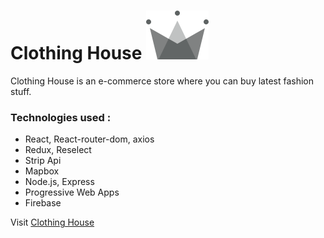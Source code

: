 # **Clothing House**   ![Trillo](./client/src/assets/crown.svg)

Clothing House is an e-commerce store where you can buy latest fashion stuff.

### Technologies used :
- React, React-router-dom, axios
- Redux, Reselect
- Strip Api
- Mapbox
- Node.js, Express
- Progressive Web Apps
- Firebase

Visit [Clothing House](https://clothing-house.herokuapp.com/)
